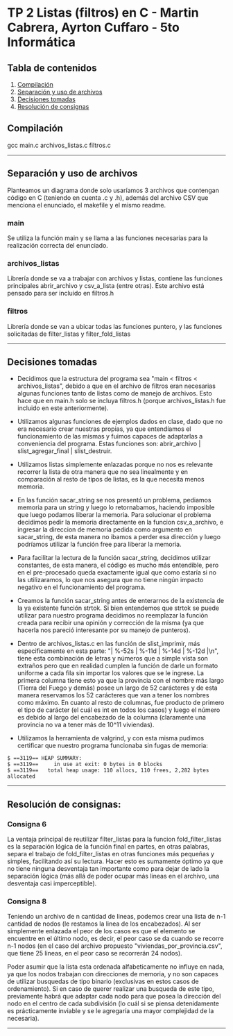 # TP 2 Listas (filtros) en C - Martin Cabrera, Ayrton Cuffaro - 5to Informática

## Tabla de contenidos
1. [Compilación](#compilación)
2. [Separación y uso de archivos](#Separación-y-uso-de-archivos)
3. [Decisiones tomadas](#decisiones-tomadas)
4. [Resolución de consignas](#Resolución-de-consignas)

## Compilación

gcc main.c archivos_listas.c filtros.c

***

## Separación y uso de archivos

Planteamos un diagrama donde solo usaríamos 3 archivos que contengan código en C (teniendo en cuenta .c y .h), además del archivo CSV que menciona el enunciado, el makefile y el mismo readme.

### main
Se utiliza la función main y se llama a las funciones necesarias para la realización correcta del enunciado.

### archivos_listas
Librería donde se va a trabajar con archivos y listas, contiene las funciones principales abrir_archivo y csv_a_lista (entre otras).
 Este archivo está pensado para ser incluido en filtros.h

### filtros
Librería donde se van a ubicar todas las funciones puntero, y las funciones solicitadas de filter_listas y filter_fold_listas

***

## Decisiones tomadas

- Decidimos que la estructura del programa sea "main < filtros < archivos_listas", debido a que en el archivo de filtros eran necesarias algunas funciones tanto de listas como de manejo de archivos. Esto hace que en main.h solo se incluya filtros.h (porque archivos_listas.h fue incluido en este anteriormente).

- Utilizamos algunas funciones de ejemplos dados en clase, dado que no era necesario crear nuestras propias, ya que entendíamos el funcionamiento de las mismas y fuimos capaces de adaptarlas a conveniencia del programa. Estas funciones son: abrir_archivo | slist_agregar_final | slist_destruir. 

- Utilizamos listas simplemente enlazadas porque no nos es relevante recorrer la lista de otra manera que no sea linealmente y en comparación al resto de tipos de listas, es la que necesita menos memoria.

- En las función sacar_string se nos presentó un problema, pediamos memoria para un string y luego lo retornabamos, haciendo imposible que luego podamos liberar la memoria. Para solucionar el problema decidimos pedir la memoria directamente en la funcion csv_a_archivo, e ingresar la direccion de memoria pedida como argumento en sacar_string, de esta manera no ibamos a perder esa dirección y luego podríamos utilizar la función free para liberar la memoria.

- Para facilitar la lectura de la función sacar_string, decidimos utilizar constantes, de esta manera, el código es mucho más entendible, pero en el pre-procesado queda exactamente igual que como estaría si no las utilizaramos, lo que nos asegura que no tiene ningún impacto negativo en el funcionamiento del programa.

- Creamos la función sacar_string antes de enterarnos de la existencia de la ya existente función strtok. Si bien entendemos que strtok se puede utilizar para nuestro programa decidimos no reemplazar la función creada para recibir una opinión y corrección de la misma (ya que hacerla nos pareció interesante por su manejo de punteros).

- Dentro de archivos_listas.c en las función de slist_imprimir, más especificamente en esta parte: "| %-52s | %-11d | %-14d | %-12d |\n", tiene esta combinación de letras y números que a simple vista son extraños pero que en realidad cumplen la función de darle un formato uniforme a cada fila sin importar los valores que se le ingrese. La primera columna tiene esto ya que la provincia con el nombre más largo (Tierra del Fuego y demás) posee un largo de 52 carácteres y de esta manera reservamos los 52 carácteres que van a tener los nombres como máximo. En cuanto al resto de columnas, fue producto de primero el tipo de carácter (el cuál es int en todos los casos) y luego el número es debido al largo del encabezado de la columna (claramente una provincia no va a tener más de 10^11 viviendas).

- Utilizamos la herramienta de valgrind, y con esta misma pudimos certificar que nuestro programa funcionaba sin fugas de memoria:
```
$ ==3119== HEAP SUMMARY:
$ ==3119==     in use at exit: 0 bytes in 0 blocks
$ ==3119==   total heap usage: 110 allocs, 110 frees, 2,282 bytes allocated
```

***

## Resolución de consignas:

### Consigna 6
 La ventaja principal de reutilizar filter_listas para la funcion fold_filter_listas es la separación lógica de la función final en partes, en otras palabras, separa el trabajo de fold_filter_listas en otras funciones más pequeñas y simples, facilitando así su lectura.
 Hacer esto es sumamente óptimo ya que no tiene ninguna desventaja tan importante como para dejar de lado la separación lógica (más allá de poder ocupar más lineas en el archivo, una desventaja casi imperceptible).

### Consigna 8
 Teniendo un archivo de n cantidad de lineas, podemos crear una lista de n-1 cantidad de nodos (le restamos la linea de los encabezados). Al ser simplemente enlazada el peor de los casos es que el elemento se encuentre en el último nodo, es decir, el peor caso se da cuando se recorre n-1 nodos (en el caso del archivo propuesto "viviendas_por_provincia.csv", que tiene 25 lineas, en el peor caso se recorrerán 24 nodos).

 Poder asumir que la lista esta ordenada alfabeticamente no influye en nada, ya que los nodos trabajan con direcciones de memoria, y no son capaces de utilizar busquedas de tipo binario (exclusivas en estos casos de ordenamiento). Si en caso de querer realizar una busqueda de este tipo, previamente habrá que adaptar cada nodo para que posea la dirección del nodo en el centro de cada subdivisión (lo cuál si se piensa detenidamente es prácticamente inviable y se le agregaría una mayor complejidad de la necesaria).

***
